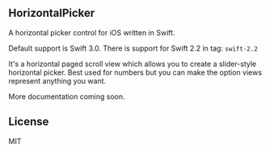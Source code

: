 ## HorizontalPicker


A horizontal picker control for iOS written in Swift.

Default support is Swift 3.0. There is support for Swift 2.2 in tag: `swift-2.2`

It's a horizontal paged scroll view which allows you to create a slider-style horizontal picker.
Best used for numbers but you can make the option views represent anything you want.

More documentation coming soon.


## License

MIT